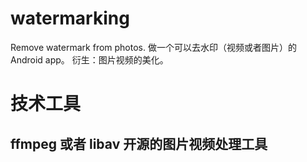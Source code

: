 # watermarking
Remove watermark from photos.
做一个可以去水印（视频或者图片）的Android app。
衍生：图片视频的美化。

# 技术工具
## ffmpeg 或者 libav 开源的图片视频处理工具
